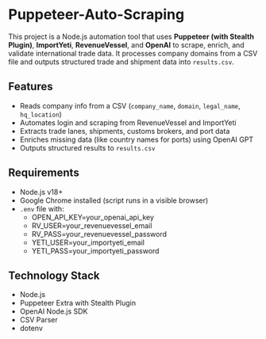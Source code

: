 # Puppeteer-Auto-Scraping

This project is a Node.js automation tool that uses **Puppeteer (with Stealth Plugin)**, **ImportYeti**, **RevenueVessel**, and **OpenAI** to scrape, enrich, and validate international trade data. It processes company domains from a CSV file and outputs structured trade and shipment data into `results.csv`.

## Features

- Reads company info from a CSV (`company_name`, `domain`, `legal_name`, `hq_location`)  
- Automates login and scraping from RevenueVessel and ImportYeti  
- Extracts trade lanes, shipments, customs brokers, and port data  
- Enriches missing data (like country names for ports) using OpenAI GPT  
- Outputs structured results to `results.csv`  


## Requirements

- Node.js v18+  
- Google Chrome installed (script runs in a visible browser)  
- `.env` file with: 
    - OPEN_API_KEY=your_openai_api_key
    - RV_USER=your_revenuevessel_email
    - RV_PASS=your_revenuevessel_password
    - YETI_USER=your_importyeti_email
    - YETI_PASS=your_importyeti_password

## Technology Stack
- Node.js
- Puppeteer Extra with Stealth Plugin
- OpenAI Node.js SDK
- CSV Parser
- dotenv